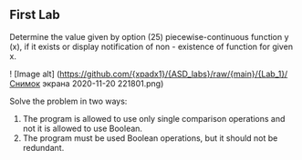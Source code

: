 ## First Lab 
Determine the value
given by option (25) piecewise-continuous
function y (x), if it exists or display
notification of non - existence of function for
given x.

! [Image alt] (https://github.com/{xpadx1}/{ASD_labs}/raw/{main}/{Lab_1}/Снимок экрана 2020-11-20 221801.png)

Solve the problem in two ways:
1) The program is allowed to use
only single comparison operations and not
it is allowed to use Boolean.
2) The program must be used
Boolean operations, but it should not be
redundant.
